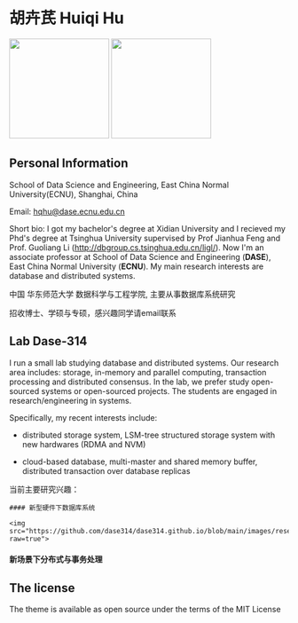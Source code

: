 # 胡卉芪 Huiqi Hu

<img width="180px" src="https://github.com/dase314/dase314.github.io/blob/main/images/dase_logo.png?raw=true">
<img width="180px" src="https://github.com/dase314/dase314.github.io/blob/main/images/sch_logo.PNG?raw=true">


##  Personal Information



School of Data Science and Engineering, East China Normal University(ECNU), Shanghai, China

Email: hqhu@dase.ecnu.edu.cn

Short bio: I got my bachelor's degree at Xidian University and I recieved my Phd's degree at Tsinghua University supervised by Prof Jianhua Feng and Prof. Guoliang Li (<http://dbgroup.cs.tsinghua.edu.cn/ligl/>). Now I'm an associate professor at School of Data Science and Engineering (**DASE**), East China Normal University (**ECNU**). My main research interests are database and distributed systems.

中国 华东师范大学 数据科学与工程学院,  主要从事数据库系统研究

招收博士、学硕与专硕，感兴趣同学请email联系

##  Lab Dase-314 


I run a small lab studying database and distributed systems. Our research area includes: storage, in-memory and parallel computing,  transaction processing and distributed consensus. In the lab, we prefer study open-sourced systems or open-sourced projects. The students are engaged in research/engineering in systems.

Specifically, my recent interests include:

* distributed storage system, LSM-tree structured storage system with new hardwares (RDMA and NVM)

* cloud-based database, multi-master and shared memory buffer, distributed transaction over database replicas

当前主要研究兴趣：
```warning
#### 新型硬件下数据库系统

<img src="https://github.com/dase314/dase314.github.io/blob/main/images/research1.png?raw=true">
```

#### 新场景下分布式与事务处理




## The license

The theme is available as open source under the terms of the MIT License
